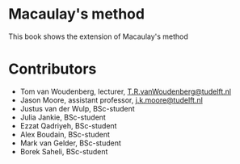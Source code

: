 # Macaulay's method

This book shows the extension of Macaulay's method

# Contributors
- Tom van Woudenberg, lecturer, T.R.vanWoudenberg@tudelft.nl
- Jason Moore, assistant professor, j.k.moore@tudelft.nl
- Justus van der Wulp, BSc-student
- Julia Jankie, BSc-student
- Ezzat Qadriyeh, BSc-student
- Alex Boudain, BSc-student
- Mark van Gelder, BSc-student
- Borek Saheli, BSc-student
